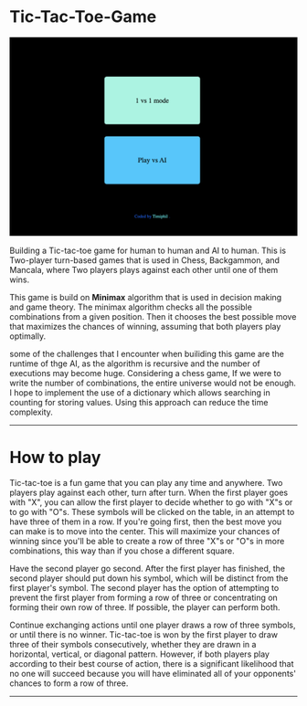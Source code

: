 # Tic-Tac-Toe-Game

![Image](./images/desk-view.png)



Building a Tic-tac-toe game for human to human and AI to human. This is Two-player turn-based games that is used in Chess, Backgammon, and Mancala, where Two players plays against each other until one of them wins. 

This game is build on **Minimax** algorithm that is used in decision making and game theory. The minimax algorithm checks all the possible combinations from a given position. Then it chooses the best possible move that maximizes the chances of winning, assuming that both players play optimally.

some of the challenges that I encounter when builiding this game are the runtime of thge AI, as the algorithm is recursive and the number of executions may become huge. Considering a chess game, If we were to write the number of combinations, the entire universe would not be enough. I hope to implement the use of a dictionary which allows searching in counting for storing values. Using this approach can reduce the time complexity.

---

# How to play 

Tic-tac-toe is a fun game that you can play any time and anywhere. Two players play against each other, turn after turn. When the first player goes with "X", you can allow the first player to decide whether to go with "X"s or to go with "O"s. These symbols will be clicked on the table, in an attempt to have three of them in a row. If you're going first, then the best move you can make is to move into the center. This will maximize your chances of winning since you'll be able to create a row of three "X"s or "O"s in more combinations, this way than if you chose a different square.

Have the second player go second. After the first player has finished, the second player should put down his symbol, which will be distinct from the first player's symbol. The second player has the option of attempting to prevent the first player from forming a row of three or concentrating on forming their own row of three. If possible, the player can perform both.

Continue exchanging actions until one player draws a row of three symbols, or until there is no winner. Tic-tac-toe is won by the first player to draw three of their symbols consecutively, whether they are drawn in a horizontal, vertical, or diagonal pattern. However, if both players play according to their best course of action, there is a significant likelihood that no one will succeed because you will have eliminated all of your opponents' chances to form a row of three.

---
